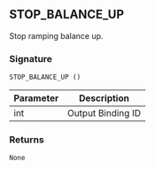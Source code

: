 ## STOP\_BALANCE\_UP

Stop ramping balance up.


### Signature

`STOP_BALANCE_UP ()`


| Parameter | Description |
| --- | --- |
| int | Output Binding ID |


### Returns

`None`